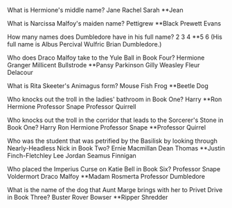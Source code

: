 What is Hermione's middle name?
Jane
Rachel
Sarah
**Jean

What is Narcissa Malfoy's maiden name?
Pettigrew
**Black
Prewett
Evans

How many names does Dumbledore have in his full name?
2
3
4
**5
6
(His full name is Albus Percival Wulfric Brian Dumbledore.)

Who does Draco Malfoy take to the Yule Ball in Book Four?
Hermione Granger
Millicent Bullstrode
**Pansy Parkinson
Gilly Weasley
Fleur Delacour

What is Rita Skeeter's Animagus form?
Mouse
Fish
Frog
**Beetle
Dog

Who knocks out the troll in the ladies' bathroom in Book One?
Harry
**Ron
Hermione
Professor Snape
Professor Quirrell

Who knocks out the troll in the corridor that leads to the Sorcerer's Stone in Book One?
Harry
Ron
Hermione
Professor Snape
**Professor Quirrel

Who was the student that was petrified by the Basilisk by looking through Nearly-Headless Nick in Book Two?
Ernie Macmillan
Dean Thomas
**Justin Finch-Fletchley
Lee Jordan
Seamus Finnigan

Who placed the Imperius Curse on Katie Bell in Book Six?
Professor Snape
Voldermort
Draco Malfoy
**Madam Rosmerta
Professor Dumbledore

What is the name of the dog that Aunt Marge brings with her to Privet Drive in Book Three?
Buster
Rover
Bowser
**Ripper
Shredder

